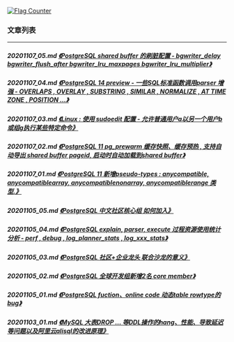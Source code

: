 <a rel="nofollow" href="http://info.flagcounter.com/h9V1"  ><img src="http://s03.flagcounter.com/count/h9V1/bg_FFFFFF/txt_000000/border_CCCCCC/columns_2/maxflags_12/viewers_0/labels_0/pageviews_0/flags_0/"  alt="Flag Counter"  border="0"  ></a>  
  
### 文章列表  
----  
##### 20201107_05.md   [《PostgreSQL shared buffer 的刷脏配置 - bgwriter_delay bgwriter_flush_after bgwriter_lru_maxpages bgwriter_lru_multiplier》](20201107_05.md)  
##### 20201107_04.md   [《PostgreSQL 14 preview - 一些SQL标准函数调用parser 增强 - OVERLAPS , OVERLAY , SUBSTRING , SIMILAR , NORMALIZE , AT TIME ZONE , POSITION ...》](20201107_04.md)  
##### 20201107_03.md   [《Linux : 使用 sudoedit 配置 - 允许普通用户a以另一个用户b或组g执行某些特定命令》](20201107_03.md)  
##### 20201107_02.md   [《PostgreSQL 11 pg_prewarm 缓存快照、缓存预热 , 支持自动导出 shared buffer pageid, 启动时自动加载到shared buffer》](20201107_02.md)  
##### 20201107_01.md   [《PostgreSQL 11 新增pseudo-types : anycompatible, anycompatiblearray, anycompatiblenonarray, anycompatiblerange 类型.》](20201107_01.md)  
##### 20201105_05.md   [《PostgreSQL 中文社区核心组 如何加入》](20201105_05.md)  
##### 20201105_04.md   [《PostgreSQL explain, parser, execute 过程资源使用统计分析 - perf , debug , log_planner_stats , log_xxx_stats》](20201105_04.md)  
##### 20201105_03.md   [《PostgreSQL 社区+企业龙头 联合沙龙的意义》](20201105_03.md)  
##### 20201105_02.md   [《PostgreSQL 全球开发组新增2名 core member》](20201105_02.md)  
##### 20201105_01.md   [《PostgreSQL fuction、online code 动态table rowtype的bug》](20201105_01.md)  
##### 20201103_01.md   [《MySQL 大表DROP ... 等DDL操作的hang、性能、导致延迟等问题以及阿里云alisql的改进原理》](20201103_01.md)  
